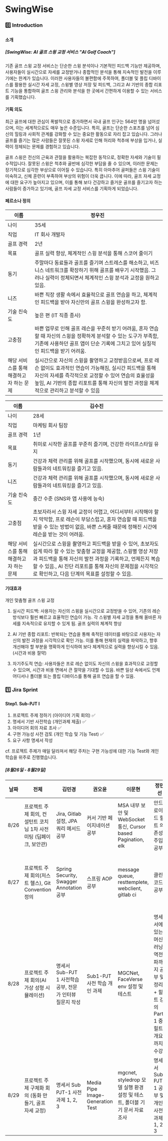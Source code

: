 # SwingWise

### 0️⃣ Introduction
#### 소개 
##### [SwingWise: AI 골프 스윙 교정 서비스 "AI Golf Coach"]
기존 골프 스윙 교정 서비스는 단순한 스윙 분석이나 기본적인 피드백 기능만 제공하며, 사용자들이 실시간으로 자세를 교정받거나 종합적인 분석을 통해 지속적인 발전을 이루기에는 한계가 있습니다. 이러한 사용자들의 불편함에 주목하여, 폴더블 및 플립 디바이스를 활용한 실시간 자세 교정, 스윙별 영상 저장 및 피드백, 그리고 AI 기반의 종합 리포트 기능을 통합하여 골프 스윙 관리와 분석을 한 곳에서 간편하게 이용할 수 있는 서비스를 기획했습니다.

#### 기획 의도
최근 골프에 대한 관심이 폭발적으로 증가하면서 국내 골프 인구는 564만 명을 넘어섰으며, 이는 세계적으로도 매우 높은 수준입니다. 특히, 골프는 단순한 스포츠를 넘어 심신의 힐링과 사회적 관계를 강화할 수 있는 중요한 활동으로 자리 잡고 있습니다. 그러나 골프를 즐기는 많은 사람들은 잘못된 스윙 자세로 인해 허리와 척추에 부상을 입거나, 실력이 정체되는 문제를 경험하고 있습니다.

골프 스윙은 전신의 근육과 관절을 활용하는 복잡한 동작으로, 정확한 자세와 기술이 필수적입니다. 잘못된 스윙은 척추와 골반에 심각한 부담을 줄 수 있으며, 이러한 문제는 장기적으로 심각한 부상으로 이어질 수 있습니다. 특히 아마추어 골퍼들은 스윙 기술이 미숙하고, 신체 훈련이 부족하여 부상의 위험이 더욱 큽니다. 이에 따라, 골프 자세 교정에 대한 요구가 높아지고 있으며, 이를 통해 보다 건강하고 즐거운 골프를 즐기고자 하는 사람들이 증가하고 있기에, 골프 자세 교정 서비스를 기획하게 되었습니다.

#### 페르소나 정의
| 이름 | 정우진 |
| --- | --- |
| 나이 | 35세 |
| 직업 | IT 회사 개발자 |
| 골프 경력 | 2년 |
| 목표 | 골프 실력 향상, 체계적인 스윙 분석을 통해 스코어 줄이기 |
| 동기 | 주말마다 동료들과 골프를 즐기며 스트레스를 해소하고, 비즈니스 네트워크를 확장하기 위해 골프를 배우기 시작했음. 그러나 실력이 정체되면서 체계적인 스윙 분석과 교정을 원하고 있음. |
| 니즈 | 바쁜 직장 생활 속에서 효율적으로 골프 연습을 하고, 체계적인 피드백을 받아 자신만의 골프 스윙을 완성하고자 함. |
| 기술 친숙도 | 높은 편 (IT 직종 종사) |
| 고충점  | 바쁜 업무로 인해 골프 레슨을 꾸준히 받기 어려움, 혼자 연습할 때 자신의 스윙을 정확하게 분석할 수 있는 도구가 부족함, 기존에 사용하던 골프 앱이 단순 기록에 그치고 있어 실질적인 피드백을 받기 어려움. |
| 해당 서비스를 통해 해결하고자 하는 문제 | 실시간으로 자신의 스윙을 촬영하고 교정받음으로써, 프로 레슨 없이도 효과적인 연습이 가능해짐, 실시간 피드백을 통해 자신의 자세를 즉각적으로 교정할 수 있어 연습의 효율성을 높임, AI 기반의 종합 리포트를 통해 자신의 발전 과정을 체계적으로 관리하고 분석할 수 있음 |

| 이름 | 김수진 |
| --- | --- |
| 나이 | 28세 |
| 직업 | 마케팅 회사 팀장 |
| 골프 경력 | 1년 |
| 목표 | 취미로 시작한 골프를 꾸준히 즐기며, 건강한 라이프스타일 유지 |
| 동기 | 건강과 체력 관리를 위해 골프를 시작했으며, 동시에 새로운 사람들과의 네트워킹을 즐기고 있음. |
| 니즈 | 건강과 체력 관리를 위해 골프를 시작했으며, 동시에 새로운 사람들과의 네트워킹을 즐기고 있음. |
| 기술 친숙도 | 중간 수준 (SNS와 앱 사용에 능숙) |
| 고충점  | 초보자라서 스윙 자세 교정이 어렵고, 어디서부터 시작해야 할지 막막함, 프로 레슨이 부담스럽고, 혼자 연습할 때 피드백을 받을 수 있는 방법이 없음, 바쁜 스케줄 때문에 정해진 시간에 레슨을 받는 것이 어려움. |
| 해당 서비스를 통해 해결하고자 하는 문제 | 실시간으로 스윙을 촬영하고 피드백을 받을 수 있어, 초보자도 쉽게 따라 할 수 있는 맞춤형 교정을 제공함, 스윙별 영상 저장과 피드백을 통해 자신의 발전 과정을 기록하고, 언제든지 복습할 수 있음., AI 진단 리포트를 통해 자신의 문제점을 시각적으로 확인하고, 다음 단계의 목표를 설정할 수 있음. |

#### 기대효과
개인 맞춤형 골프 스윙 교정

1. 실시간 피드백: 사용자는 자신의 스윙을 실시간으로 교정받을 수 있어, 기존의 레슨 방식보다 훨씬 빠르고 효율적인 연습이 가능. 각 스윙별 자세 교정을 통해 올바른 자세를 지속적으로 유지할 수 있게 됨.
골프 실력의 체계적 향상

2. AI 기반 종합 리포트: 반복되는 연습을 통해 축적된 데이터를 바탕으로 사용자는 자신의 발전 과정을 시각적으로 확인 가능. 이를 통해 현재의 실력을 파악하고, 향후 개선해야 할 부분을 명확하게 인식하여 보다 체계적으로 실력을 향상시킬 수 있음. (시간과 비용 절약)

3. 자기주도적 연습: 사용자들은 프로 레슨 없이도 자신의 스윙을 효과적으로 교정할 수 있으며, 시간과 비용 면에서 큰 절약을 기대할 수 있음. 바쁜 일상 속에서도 언제 어디서나 폴더블 또는 플립 디바이스를 통해 골프 연습을 할 수 있음.

### 1️⃣ Jira Sprint 
#### Step1. Sub-PJT I 
1. 프로젝트 주제 정하기 (아이디어 기획 회의) ✅
2. 명세서 기반 사전학습 (개인과제 제출) ✅
3. 아이디어 회의 자료 조사 ✅
4. 구현 가능성 사전 검토 (개인 학습 및 기능 Test) ✅
5. 요구 사항 명세서 작성 

cf. 프로젝트 주제가 매일 달라져서 해당 주차는 구현 가능성에 대한 기능 Test와 개인 학습을 위주로 진행했습니다.

##### [8월26일 - 8월29일] 
| 날짜 | 전체 | 김민경 | 권오윤 | 이문현  | 정민선 | 신영민 | 구동현  |
| --- | --- | --- | --- | --- | --- | --- | --- |
| 8/26 | 프로젝트 주제 회의, 컨설턴트 코치님 1차 사전 미팅 (딥페이크, 보안관) | Jira, Gitlab 설정, JPA 쿼리 메서드 공부  | 커서 기반 페이지네이션 공부 | MSA 내부 보안 및 WebSocket 통신, Cursor based Pagination, elk | 안드로이드 힐트 의존성 주입 공부 | Paging3 (Infinity Scroll), 반응형 프로그래밍과 명령형 프로그래밍에 대해서, Flow란, Data Stream  | LLM 데이터 활용 기법(RAG) 및 경량화 기법(LoRA, Quantization) 공부 |
| 8/27 | 프로젝트 주제 회의(저스트 헬스), Git Convention 정의 | Spring Security, Swagger Annotation 공부  | 스프링 AOP 공부 | message queue, resttemplete, webclient, gitlab ci | 클린코드 공부 | Data Store와 SharedPreference에 대해서, Dependency, IoC에 대해서, 기본적인 Hilt Annotation 및 기본적인 Binding 방법 | Mediapipe 활용 이미지 기반 행동인식 구현(colab, android) 및 실시간 방식 시험(android) |
| 8/28 | 프로젝트 주제 회의(AI 가상 성형 시뮬레이션)  | 명세서 Sub-PJT 1 사전학습 공부, 전문가 인터뷰 질문지 작성   | Sub1-PJT 사전 학습 개인 과제  | MGCNet, FaceVerse env 설정 및 테스트 | 명세서에 있는 머신러닝 역전파까지 공부 및 정리 + 힐트 강의  Part 1 중 힐트 개요까지 수강 | 3D 관련 GLB 파일 android 구동 테스트 및 Hilt Chatper1-4 끝 | 명세서 sub-pjt 및 FaceVerse 테스트 진행 |
| 8/29 | 프로젝트 주제 구체화 회의 (동화 만들기, 골프 자세 교정)  | 명세서 Sub PJT-1 사전 과제 1, 2, 3  | Media Pipe Image-Generation Test  | mgcnet, styledrop 모델 실행 환경 설정 및 테스트, 폴더블 기기 문서 자료 조사  | 명세서 Sub PJT-1 공부 및 개인 사전 과제 1, 2, 3 | Android On Device LLM Test with Gemma2  | faceverse, style-aligned 모델 실행 환경 설정 및 실행 테스트, sub-pjt1 과제 2,3  |
